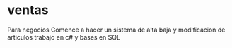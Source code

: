 # ventas
Para negocios
Comence a hacer un sistema de  alta baja y modificacion de articulos 
trabajo en  c# y bases en SQL
